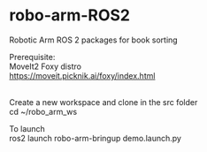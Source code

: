 # robo-arm-ROS2
Robotic Arm ROS 2 packages for book sorting

Prerequisite:<br>
MoveIt2 Foxy distro<br>
https://moveit.picknik.ai/foxy/index.html<br><br>

Create a new workspace and clone in the src folder<br>
cd ~/robo_arm_ws<br>

To launch<br>
ros2 launch robo-arm-bringup demo.launch.py<br>
